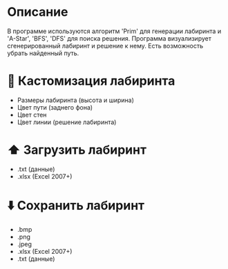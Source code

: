 # Описание
В программе используются алгоритм 'Prim' для генерации лабиринта и 'A-Star', 'BFS', 'DFS' для поиска решения. Программа визуализирует сгенерированный лабиринт и решение к нему.
Есть возможность убрать найденный путь.

# 🌈 Кастомизация лабиринта
- Размеры лабиринта (высота и ширина)
- Цвет пути (заднего фона)
- Цвет стен
- Цвет линии (решение лабиринта)

# ⬆️ Загрузить лабиринт
- .txt (данные)
- .xlsx (Excel 2007+)

# ⬇️ Сохранить лабиринт
- .bmp
- .png
- .jpeg
- .xlsx (Excel 2007+)
- .txt (данные)
